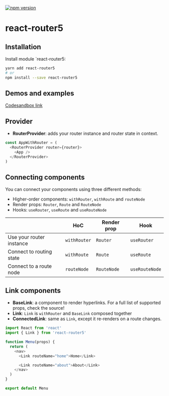 [![npm version](https://badge.fury.io/js/react-router5.svg)](https://badge.fury.io/js/react-router5)

# react-router5

## Installation

Install module `react-router5:

```sh
yarn add react-router5
# or
npm install --save react-router5
```

## Demos and examples

[Codesandbox link](https://codesandbox.io/s/github/router5/router5/tree/master/examples/react)

## Provider

- **RouterProvider**: adds your router instance and router state in context.

```javascript
const AppWithRouter = (
  <RouterProvider router={router}>
    <App />
  </RouterProvider>
)
```

## Connecting components

You can connect your components using three different methods:

- Higher-order components: `withRouter`, `withRoute` and `routeNode`
- Render props: `Router`, `Route` and `RouteNode`
- Hooks: `useRouter`, `useRoute` and `useRouteNode`

|                          | HoC          | Render prop | Hook           |
| ------------------------ | ------------ | ----------- | -------------- |
| Use your router instance | `withRouter` | `Router`    | `useRouter`    |
| Connect to routing state | `withRoute`  | `Route`     | `useRoute`     |
| Connect to a route node  | `routeNode`  | `RouteNode` | `useRouteNode` |

## Link components

- **BaseLink**: a component to render hyperlinks. For a full list of supported props, check the source!
- **Link**: `Link` is `withRouter` and `BaseLink` composed together
- **ConnectedLink**: same as `Link`, except it re-renders on a route changes.

```javascript
import React from 'react'
import { Link } from 'react-router5'

function Menu(props) {
  return (
    <nav>
      <Link routeName="home">Home</Link>

      <Link routeName="about">About</Link>
    </nav>
  )
}

export default Menu
```
